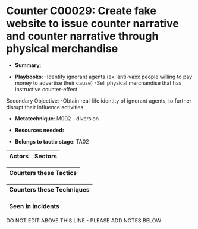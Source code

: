 # Counter C00029: Create fake website to issue counter narrative and counter narrative through physical merchandise

* **Summary**: 

* **Playbooks**: -Identify ignorant agents (ex: anti-vaxx people willing to pay money to advertise their cause)
-Sell physical merchandise that has instructive counter-effect

Secondary Objective:
-Obtain real-life identity of ignorant agents, to further disrupt their influence activities

* **Metatechnique**: M002 - diversion

* **Resources needed:** 

* **Belongs to tactic stage**: TA02


| Actors | Sectors |
| ------ | ------- |



| Counters these Tactics |
| ---------------------- |



| Counters these Techniques |
| ------------------------- |



| Seen in incidents |
| ----------------- |


DO NOT EDIT ABOVE THIS LINE - PLEASE ADD NOTES BELOW